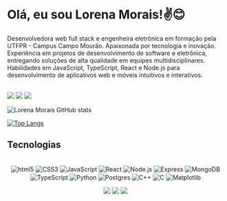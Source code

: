 
# Olá, eu sou Lorena Morais!✌️😊

Desenvolvedora web full stack e engenheira eletrônica em formação pela UTFPR - Campus Campo Mourão. Apaixonada por tecnologia e inovação. Experiência em projetos de desenvolvimento de software e eletrônica, entregando soluções de alta qualidade em equipes multidisciplinares. Habilidades em JavaScript, TypeScript, React e Node.js para desenvolvimento de aplicativos web e móveis intuitivos e interativos.

<div style="display: inline"><br/>
    <a href="https://www.instagram.com/lorenam.morais/" align="center" alt="Instagram" ><img src="https://img.shields.io/badge/Instagram-E4405F?style=for-the-badge&logo=instagram&logoColor=white"></a>
    <a href="https://www.linkedin.com/in/lorenammorais/" align="center" alt="Linkedin" ><img src="https://img.shields.io/badge/linkedin-%230077B5.svg?style=for-the-badge&logo=linkedin&logoColor=white"></a>
    <a href="mailto:moraislorena31@gmail.com" align="center" alt="Gmail" ><img src="https://img.shields.io/badge/Gmail-D14836?style=for-the-badge&logo=gmail&logoColor=white"></a>
</div>
</br>

![Lorena Morais GitHub stats](https://github-readme-stats.vercel.app/api?username=LorenaMMorais&show_icons=true&theme=dracula)

[![Top Langs](https://github-readme-stats.vercel.app/api/top-langs/?username=LorenaMMorais)](https://github.com/LorenaMMorais/github-readme-stats)

## Tecnologias

<div style="display: inline_block" align="center"><br/>
    <img align="center" alt="html5" src="https://img.shields.io/badge/HTML5-E34F26?style=for-the-badge&logo=html5&logoColor=white">
    <img align="center" alt="CSS3" src="https://img.shields.io/badge/CSS3-1572B6?style=for-the-badge&logo=css3&logoColor=white">
    <img align="center" alt="JavaScript" src="https://img.shields.io/badge/JavaScript-F7DF1E?style=for-the-badge&logo=javascript&logoColor=black">
    <img align="center" alt="React" src="https://img.shields.io/badge/React-20232A?style=for-the-badge&logo=react&logoColor=61DAFB">
    <img align="center" alt="Node.js" src="https://img.shields.io/badge/Node.js-43853D?style=for-the-badge&logo=node.js&logoColor=white">
    <img align="center" alt="Express" src="https://img.shields.io/badge/Express.js-404D59?style=for-the-badge"/>
    <img align="center" alt="MongoDB" src="https://img.shields.io/badge/MongoDB-4EA94B?style=for-the-badge&logo=mongodb&logoColor=white">
    <img align="center" alt="TypeScript" src="https://img.shields.io/badge/TypeScript-007ACC?style=for-the-badge&logo=typescript&logoColor=white"/>
    <img align="center" alt="Python" src="https://img.shields.io/badge/Python-14354C?style=for-the-badge&logo=python&logoColor=white"/>
    <img align="center" alt="Postgres" src="https://img.shields.io/badge/postgres-%23316192.svg?style=for-the-badge&logo=postgresql&logoColor=white"/>
    <img align="center" alt="C++" src="https://img.shields.io/badge/c++-%2300599C.svg?style=for-the-badge&logo=c%2B%2B&logoColor=white"/>
    <img align="center" alt="C" src="https://img.shields.io/badge/c-%2300599C.svg?style=for-the-badge&logo=c&logoColor=white"/>
    <img align="center" alt="Matplotlib" src="https://img.shields.io/badge/Matplotlib-%23ffffff.svg?style=for-the-badge&logo=Matplotlib&logoColor=black"/>
</div>
<p align="center">
   <img src="https://img.shields.io/badge/MongoDB-4EA94B?style=for-the-badge&logo=mongodb&logoColor=white"/>
   <img src="https://img.shields.io/badge/Vercel-000000?style=for-the-badge&logo=vercel&logoColor=white"/>
   <img src="https://img.shields.io/badge/Heroku-430098?style=for-the-badge&logo=heroku&logoColor=white"/>
</p>
